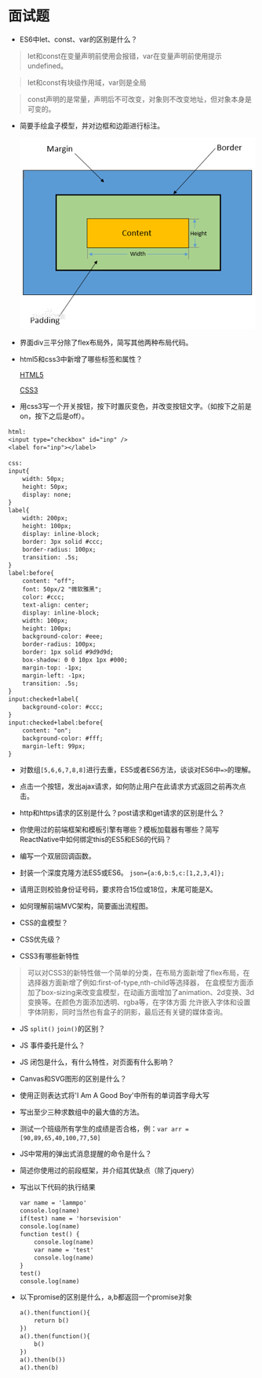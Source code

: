 #   面试题

*   ES6中let、const、var的区别是什么？
    
>   let和const在变量声明前使用会报错，var在变量声明前使用提示undefined。

>   let和const有块级作用域，var则是全局

>   const声明的是常量，声明后不可改变，对象则不改变地址，但对象本身是可变的。

*   简要手绘盒子模型，并对边框和边距进行标注。

    ![index](https://raw.githubusercontent.com/esperanza1211/note/master/image/%E7%9B%92%E6%A8%A1%E5%9E%8B.jpg)

*   界面div三平分除了flex布局外，简写其他两种布局代码。

*   html5和css3中新增了哪些标签和属性？

    [HTML5](https://github.com/esperanza1211/note/blob/master/doc/HTML5.md)

    [CSS3](https://github.com/esperanza1211/note/blob/master/doc/CSS3.md)

*   用css3写一个开关按钮，按下时置灰变色，并改变按钮文字。（如按下之前是on，按下之后是off）。

```
html:
<input type="checkbox" id="inp" />
<label for="inp"></label>

css:
input{
	width: 50px;
	height: 50px;
	display: none;
}
label{
	width: 200px;
	height: 100px;
	display: inline-block;
	border: 3px solid #ccc;
	border-radius: 100px;
	transition: .5s;
}
label:before{
	content: "off";
	font: 50px/2 "微软雅黑";
	color: #ccc;
	text-align: center;
	display: inline-block;
	width: 100px;
	height: 100px;
	background-color: #eee;
	border-radius: 100px;
	border: 1px solid #9d9d9d;
	box-shadow: 0 0 10px 1px #000;
	margin-top: -1px;
	margin-left: -1px;
	transition: .5s;
}
input:checked+label{
	background-color: #ccc;
}
input:checked+label:before{
	content: "on";
	background-color: #fff;
	margin-left: 99px;
}
```

*   对数组`[5,6,6,7,8,8]`进行去重，ES5或者ES6方法，谈谈对ES6中`=>`的理解。

*   点击一个按钮，发出ajax请求，如何防止用户在此请求方式返回之前再次点击。

*   http和https请求的区别是什么？post请求和get请求的区别是什么？

*   你使用过的前端框架和模板引擎有哪些？模板加载器有哪些？简写ReactNative中如何绑定this的ES5和ES6的代码？

*   编写一个双层回调函数。

*   封装一个深度克隆方法ES5或ES6。
    `json={a:6,b:5,c:[1,2,3,4]};`

*   请用正则校验身份证号码，要求符合15位或18位，末尾可能是X。

*   如何理解前端MVC架构，简要画出流程图。

*   CSS的盒模型？

*   CSS优先级？

*   CSS3有哪些新特性

>   可以对CSS3的新特性做一个简单的分类，在布局方面新增了flex布局，在选择器方面新增了例如:first-of-type,nth-child等选择器， 在盒模型方面添加了box-sizing来改变盒模型，在动画方面增加了animation、2d变换、3d变换等。在颜色方面添加透明、rgba等，在字体方面 允许嵌入字体和设置字体阴影，同时当然也有盒子的阴影，最后还有关键的媒体查询。

*   JS  `split()` `join()`的区别？

*   JS  事件委托是什么？

*   JS  闭包是什么，有什么特性，对页面有什么影响？

*   Canvas和SVG图形的区别是什么？

*   使用正则表达式将'I Am A Good Boy'中所有的单词首字母大写

*   写出至少三种求数组中的最大值的方法。

*   测试一个班级所有学生的成绩是否合格，例：`var arr = [90,89,65,40,100,77,50]`

*   JS中常用的弹出式消息提醒的命令是什么？

*   简述你使用过的前段框架，并介绍其优缺点（除了jquery）

*   写出以下代码的执行结果

        var name = 'lammpo'
        console.log(name)
        if(test) name = 'horsevision'
        console.log(name)
        function test() {
            console.log(name)
            var name = 'test'
            console.log(name)
        }
        test()
        console.log(name)

*   以下promise的区别是什么，a,b都返回一个promise对象

        a().then(function(){
            return b()
        })
        a().then(function(){
            b()
        })
        a().then(b())
        a().then(b)
